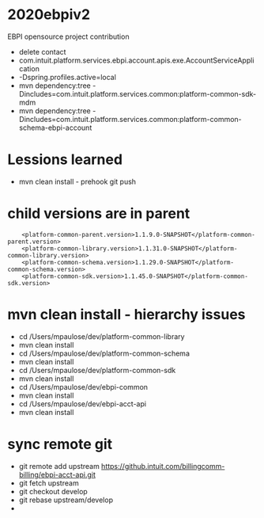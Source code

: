 # 2020ebpiv2
EBPI opensource project contribution 
* delete contact
* com.intuit.platform.services.ebpi.account.apis.exe.AccountServiceApplication
* -Dspring.profiles.active=local
* mvn dependency:tree -Dincludes=com.intuit.platform.services.common:platform-common-sdk-mdm
* mvn dependency:tree -Dincludes=com.intuit.platform.services.common:platform-common-schema-ebpi-account

# Lessions learned
* mvn clean install - prehook git push

# child versions are in parent 
        <platform-common-parent.version>1.1.9.0-SNAPSHOT</platform-common-parent.version>
        <platform-common-library.version>1.1.31.0-SNAPSHOT</platform-common-library.version>
        <platform-common-schema.version>1.1.29.0-SNAPSHOT</platform-common-schema.version>
        <platform-common-sdk.version>1.1.45.0-SNAPSHOT</platform-common-sdk.version>

# mvn clean install - hierarchy issues 
* cd /Users/mpaulose/dev/platform-common-library
* mvn clean install 
* cd /Users/mpaulose/dev/platform-common-schema
* mvn clean install
* cd /Users/mpaulose/dev/platform-common-sdk
* mvn clean install
* cd /Users/mpaulose/dev/ebpi-common
* mvn clean install
* cd /Users/mpaulose/dev/ebpi-acct-api
* mvn clean install

# sync remote git
* git remote add upstream https://github.intuit.com/billingcomm-billing/ebpi-acct-api.git
* git fetch upstream
* git checkout develop
* git rebase upstream/develop
* 
